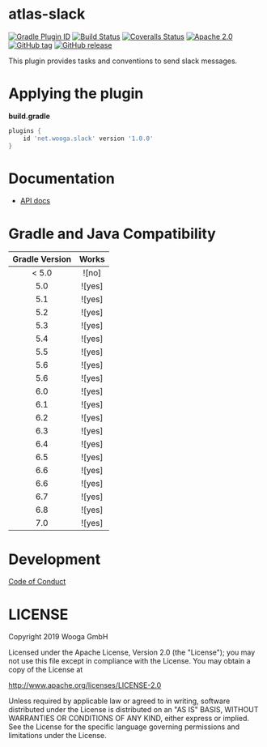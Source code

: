 atlas-slack
============

[![Gradle Plugin ID](https://img.shields.io/badge/gradle-net.wooga.github-brightgreen.svg?style=flat-square)](https://plugins.gradle.org/plugin/net.wooga.github)
[![Build Status](https://img.shields.io/travis/wooga/atlas-slack/master.svg?style=flat-square)](https://travis-ci.org/wooga/atlas-slack)
[![Coveralls Status](https://img.shields.io/coveralls/wooga/atlas-slack/master.svg?style=flat-square)](https://coveralls.io/github/wooga/atlas-slack?branch=master)
[![Apache 2.0](https://img.shields.io/badge/license-Apache%202-blue.svg?style=flat-square)](https://raw.githubusercontent.com/wooga/atlas-slack/master/LICENSE)
[![GitHub tag](https://img.shields.io/github/tag/wooga/atlas-slack.svg?style=flat-square)]()
[![GitHub release](https://img.shields.io/github/release/wooga/atlas-slack.svg?style=flat-square)]()

This plugin provides tasks and conventions to send slack messages.

# Applying the plugin

**build.gradle**
```groovy
plugins {
    id 'net.wooga.slack' version '1.0.0'
}
```

Documentation
=============

- [API docs](https://wooga.github.io/atlas-slack/docs/api/)

Gradle and Java Compatibility
=============================

| Gradle Version  | Works  |
| :-------------: | :----: |
| < 5.0           | ![no]  |
| 5.0             | ![yes] |
| 5.1             | ![yes] |
| 5.2             | ![yes] |
| 5.3             | ![yes] |
| 5.4             | ![yes] |
| 5.5             | ![yes] |
| 5.6             | ![yes] |
| 5.6             | ![yes] |
| 6.0             | ![yes] |
| 6.1             | ![yes] |
| 6.2             | ![yes] |
| 6.3             | ![yes] |
| 6.4             | ![yes] |
| 6.5             | ![yes] |
| 6.6             | ![yes] |
| 6.6             | ![yes] |
| 6.7             | ![yes] |
| 6.8             | ![yes] |
| 7.0             | ![yes] |

Development
===========

[Code of Conduct](docs/Code-of-conduct.md)

LICENSE
=======

Copyright 2019 Wooga GmbH

Licensed under the Apache License, Version 2.0 (the "License");
you may not use this file except in compliance with the License.
You may obtain a copy of the License at

<http://www.apache.org/licenses/LICENSE-2.0>

Unless required by applicable law or agreed to in writing, software
distributed under the License is distributed on an "AS IS" BASIS,
WITHOUT WARRANTIES OR CONDITIONS OF ANY KIND, either express or implied.
See the License for the specific language governing permissions and
limitations under the License.

